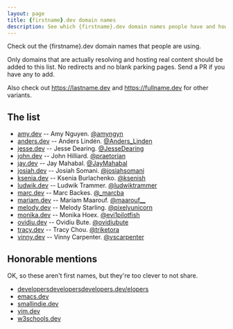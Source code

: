 ```yaml
---
layout: page
title: {firstname}.dev domain names
description: See which {firstname}.dev domain names people have and how they're using them.
---
```


Check out the {firstname}.dev domain names that people are using.

Only domains that are actually resolving and hosting real content should be added to this list. No redirects and no blank parking pages. Send a PR if you have any to add.

Also check out <https://lastname.dev> and <https://fullname.dev> for other variants.

## The list

* [amy.dev](https://amy.dev) -- Amy Nguyen.  [@amyngyn](https://twitter.com/amyngyn)
* [anders.dev](https://anders.dev) -- Anders Lindén.  [@Anders_Linden](https://twitter.com/Anders_Linden)
* [jesse.dev](https://jesse.dev) -- Jesse Dearing.  [@JesseDearing](https://twitter.com/JesseDearing)
* [john.dev](https://john.dev) -- John Hilliard.  [@praetorian](https://twitter.com/praetorian)
* [jay.dev](https://jay.dev) -- Jay Mahabal.  [@JayMahabal](https://twitter.com/JayMahabal)
* [josiah.dev](https://josiah.dev) -- Josiah Somani.  [@josiahsomani](https://twitter.com/josiahsomani)
* [ksenia.dev](https://ksenia.dev) -- Ksenia Burlachenko. [@ksenish](https://twitter.com/ksenish)
* [ludwik.dev](https://ludwik.dev) -- Ludwik Trammer. [@ludwiktrammer](https://twitter.com/ludwiktrammer)
* [marc.dev](https://marc.dev) -- Marc Backes.  [@\_marcba](https://twitter.com/_marcba)
* [mariam.dev](https://mariam.dev) -- Mariam Maarouf. [@maarouf__](https://twitter.com/maarouf__)
* [melody.dev](https://melody.dev) -- Melody Starling.  [@pixelyunicorn](https://twitter.com/pixelyunicorn)
* [monika.dev](https://monika.dev) -- Monika Hoex. [@evi1pilotfish](https://twitter.com/evi1pilotfish)
* [ovidiu.dev](https://ovidiu.dev) -- Ovidiu Bute.  [@ovidiubute](https://twitter.com/ovidiubute)
* [tracy.dev](https://tracy.dev) -- Tracy Chou.  [@triketora](https://twitter.com/triketora)
* [vinny.dev](https://vinny.dev) -- Vinny Carpenter.  [@vscarpenter](https://twitter.com/vscarpenter)

## Honorable mentions

OK, so these aren't first names, but they're too clever to not share.

* [developersdevelopersdevelopers.dev/elopers](https://developersdevelopersdevelopers.dev/elopers)
* [emacs.dev](https://emacs.dev)
* [smallindie.dev](https://smallindie.dev)
* [vim.dev](https://vim.dev)
* [w3schools.dev](https://w3schools.dev)
